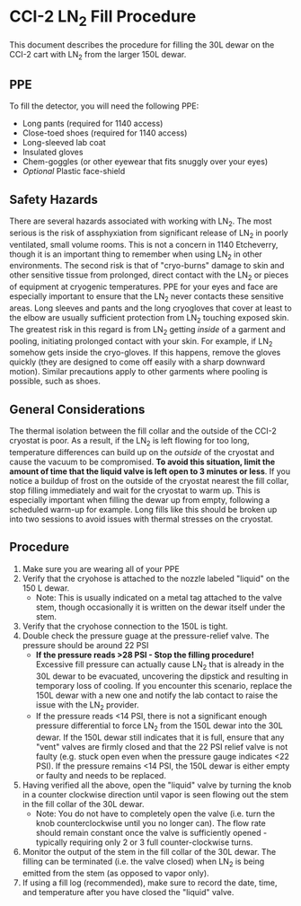 # CCI-2 LN<sub>2</sub> Fill Procedure

This document describes the procedure for filling the 30L dewar on the CCI-2
cart with LN<sub>2</sub> from the larger 150L dewar.

## PPE

To fill the detector, you will need the following PPE:
 - Long pants (required for 1140 access)
 - Close-toed shoes (required for 1140 access)
 - Long-sleeved lab coat
 - Insulated gloves
 - Chem-goggles (or other eyewear that fits snuggly over your eyes)
 - *Optional* Plastic face-shield

## Safety Hazards

There are several hazards associated with working with LN<sub>2</sub>. 
The most serious is the risk of assphyxiation from significant release of
LN<sub>2</sub> in poorly ventilated, small volume rooms.
This is not a concern in 1140 Etcheverry, though it is an important thing to
remember when using LN<sub>2</sub> in other environments.
The second risk is that of "cryo-burns" damage to skin and other sensitive 
tissue from prolonged, direct contact with the LN<sub>2</sub> or pieces of
equipment at cryogenic temperatures.
PPE for your eyes and face are especially important to ensure that the 
LN<sub>2</sub> never contacts these sensitive areas.
Long sleeves and pants and the long cryogloves that cover at least to the elbow
are usually sufficient protection from LN<sub>2</sub> touching exposed skin.
The greatest risk in this regard is from LN<sub>2</sub> getting *inside* of
a garment and pooling, initiating prolonged contact with your skin.
For example, if LN<sub>2</sub> somehow gets inside the cryo-gloves.
If this happens, remove the gloves quickly (they are designed to come off
easily with a sharp downward motion).
Similar precautions apply to other garments where pooling is possible, such as
shoes.

## General Considerations

The thermal isolation between the fill collar and the outside of the CCI-2
cryostat is poor.
As a result, if the LN<sub>2</sub> is left flowing for too long, temperature
differences can build up on the *outside* of the cryostat and cause the
vacuum to be compromised.
**To avoid this situation, limit the amount of time that the liquid valve is
left open to 3 minutes or less**.
If you notice a buildup of frost on the outside of the cryostat nearest the 
fill collar, stop filling immediately and wait for the cryostat to warm up.
This is especially important when filling the dewar up from empty, following
a scheduled warm-up for example.
Long fills like this should be broken up into two sessions to avoid issues with
thermal stresses on the cryostat.

## Procedure

 1. Make sure you are wearing all of your PPE
 2. Verify that the cryohose is attached to the nozzle labeled "liquid" on the
    150 L dewar.
    - Note: This is usually indicated on a metal tag attached to the valve 
            stem, though occasionally it is written on the dewar itself under
            the stem.
 3. Verify that the cryohose connection to the 150L is tight.
 4. Double check the pressure guage at the pressure-relief valve. The pressure
    should be around 22 PSI
    - **If the pressure reads >28 PSI - Stop the filling procedure!**
      Excessive fill pressure can actually cause LN<sub>2</sub> that is already
      in the 30L dewar to be evacuated, uncovering the dipstick and resulting 
      in temporary loss of cooling.
      If you encounter this scenario, replace the 150L dewar with a new one and
      notify the lab contact to raise the issue with the LN<sub>2</sub> 
      provider.
    - If the pressure reads <14 PSI, there is not a significant enough 
      pressure differential to force LN<sub>2</sub> from the 150L dewar into
      the 30L dewar.
      If the 150L dewar still indicates that it is full, ensure that any "vent"
      valves are firmly closed and that the 22 PSI relief valve is not faulty
      (e.g. stuck open even when the pressure gauge indicates <22 PSI).
      If the pressure remains <14 PSI, the 150L dewar is either empty or faulty
      and needs to be replaced.
 5. Having verified all the above, open the "liquid" valve by turning the knob
    in a counter clockwise direction until vapor is seen flowing out the stem
    in the fill collar of the 30L dewar.
    - Note: You do not have to completely open the valve (i.e. turn the knob
      counterclockwise until you no longer can).
      The flow rate should remain constant once the valve is sufficiently 
      opened - typically requiring only 2 or 3 full counter-clockwise turns.
 6. Monitor the output of the stem in the fill collar of the 30L dewar.
    The filling can be terminated (i.e. the valve closed) when LN<sub>2</sub>
    is being emitted from the stem (as opposed to vapor only).
 7. If using a fill log (recommended), make sure to record the date, time, and
    temperature after you have closed the "liquid" valve.
